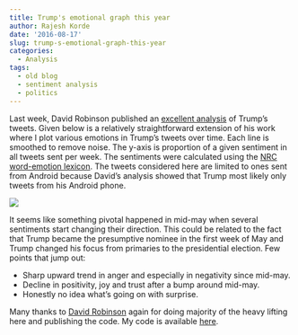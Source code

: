 ```yaml
---
title: Trump's emotional graph this year
author: Rajesh Korde
date: '2016-08-17'
slug: trump-s-emotional-graph-this-year
categories:
  - Analysis
tags:
  - old blog
  - sentiment analysis
  - politics
---
```


Last week, David Robinson published an [excellent analysis](http://varianceexplained.org/r/trump-tweets/) of Trump’s tweets. Given below is a relatively straightforward extension of his work where I plot various emotions in Trump’s tweets over time. Each line is smoothed to remove noise. The y-axis is proportion of a given sentiment in all tweets sent per week. The sentiments were calculated using the [NRC word-emotion lexicon](http://saifmohammad.com/WebPages/NRC-Emotion-Lexicon.htm). The tweets considered here are limited to ones sent from Android because David’s analysis showed that Trump most likely only tweets from his Android phone.

<!--more-->

![](https://res.cloudinary.com/rajkorde/image/upload/v1506723785/TrumpTweetsCairo_dkvj89.png)


It seems like something pivotal happened in mid-may when several sentiments start changing their direction. This could be related to the fact that Trump became the presumptive nominee in the first week of May and Trump changed his focus from primaries to the presidential election. Few points that jump out:

* Sharp upward trend in anger and especially in negativity since mid-may.
* Decline in positivity,  joy and trust after a bump around mid-may.
* Honestly no idea what’s going on with surprise.

Many thanks to [David Robinson](http://varianceexplained.org/) again for doing majority of the heavy lifting here and publishing the code. My code is available [here](https://github.com/rajkorde/RTestCode/blob/master/Scripts/drob_twitter_trump.R).
